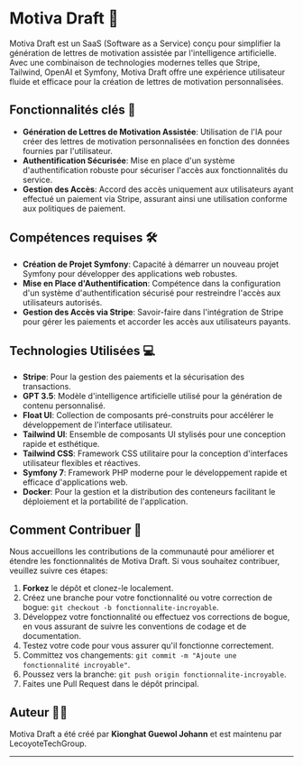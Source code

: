 # Motiva Draft 📝

Motiva Draft est un SaaS (Software as a Service) conçu pour simplifier la génération de lettres de motivation assistée par l'intelligence artificielle. Avec une combinaison de technologies modernes telles que Stripe, Tailwind, OpenAI et Symfony, Motiva Draft offre une expérience utilisateur fluide et efficace pour la création de lettres de motivation personnalisées.

## Fonctionnalités clés 🔑

- **Génération de Lettres de Motivation Assistée**: Utilisation de l'IA pour créer des lettres de motivation personnalisées en fonction des données fournies par l'utilisateur.
- **Authentification Sécurisée**: Mise en place d'un système d'authentification robuste pour sécuriser l'accès aux fonctionnalités du service.
- **Gestion des Accès**: Accord des accès uniquement aux utilisateurs ayant effectué un paiement via Stripe, assurant ainsi une utilisation conforme aux politiques de paiement.

## Compétences requises 🛠️

- **Création de Projet Symfony**: Capacité à démarrer un nouveau projet Symfony pour développer des applications web robustes.
- **Mise en Place d'Authentification**: Compétence dans la configuration d'un système d'authentification sécurisé pour restreindre l'accès aux utilisateurs autorisés.
- **Gestion des Accès via Stripe**: Savoir-faire dans l'intégration de Stripe pour gérer les paiements et accorder les accès aux utilisateurs payants.

## Technologies Utilisées 💻

- **Stripe**: Pour la gestion des paiements et la sécurisation des transactions.
- **GPT 3.5**: Modèle d'intelligence artificielle utilisé pour la génération de contenu personnalisé.
- **Float UI**: Collection de composants pré-construits pour accélérer le développement de l'interface utilisateur.
- **Tailwind UI**: Ensemble de composants UI stylisés pour une conception rapide et esthétique.
- **Tailwind CSS**: Framework CSS utilitaire pour la conception d'interfaces utilisateur flexibles et réactives.
- **Symfony 7**: Framework PHP moderne pour le développement rapide et efficace d'applications web.
- **Docker**: Pour la gestion et la distribution des conteneurs facilitant le déploiement et la portabilité de l'application.

## Comment Contribuer 🚀

Nous accueillons les contributions de la communauté pour améliorer et étendre les fonctionnalités de Motiva Draft. Si vous souhaitez contribuer, veuillez suivre ces étapes:

1. **Forkez** le dépôt et clonez-le localement.
2. Créez une branche pour votre fonctionnalité ou votre correction de bogue: `git checkout -b fonctionnalite-incroyable`.
3. Développez votre fonctionnalité ou effectuez vos corrections de bogue, en vous assurant de suivre les conventions de codage et de documentation.
4. Testez votre code pour vous assurer qu'il fonctionne correctement.
5. Committez vos changements: `git commit -m "Ajoute une fonctionnalité incroyable"`.
6. Poussez vers la branche: `git push origin fonctionnalite-incroyable`.
7. Faites une Pull Request dans le dépôt principal.

## Auteur 👨‍💻

Motiva Draft a été créé par **Kionghat Guewol Johann** et est maintenu par LecoyoteTechGroup.

---
